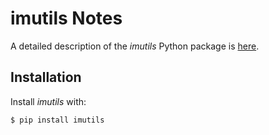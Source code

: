 # imutils Notes

A detailed description of the *imutils* Python package is 
[here](https://github.com/jrosebr1/imutils).

## Installation

Install *imutils* with:
```bash
$ pip install imutils
```